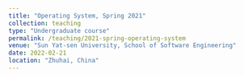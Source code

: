 ```yaml
---
title: "Operating System, Spring 2021"
collection: teaching
type: "Undergraduate course"
permalink: /teaching/2021-spring-operating-system
venue: "Sun Yat-sen University, School of Software Engineering"
date: 2022-02-21
location: "Zhuhai, China"
---
```

